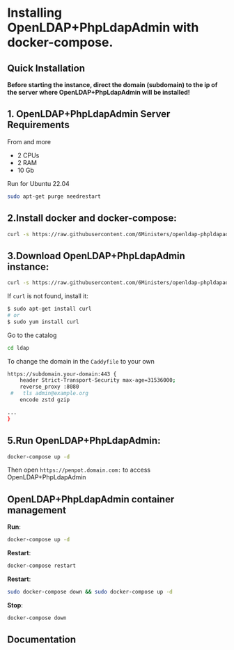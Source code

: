 # Installing OpenLDAP+PhpLdapAdmin with docker-compose.

## Quick Installation

**Before starting the instance, direct the domain (subdomain) to the ip of the server where OpenLDAP+PhpLdapAdmin will be installed!**

## 1. OpenLDAP+PhpLdapAdmin Server Requirements
From and more
- 2 CPUs
- 2 RAM 
- 10 Gb 

Run for Ubuntu 22.04

``` bash
sudo apt-get purge needrestart
```

## 2.Install docker and docker-compose:

``` bash
curl -s https://raw.githubusercontent.com/6Ministers/openldap-phpldapadmin-docker-compose-for-business-apps/master/setup.sh | sudo bash -s
```

## 3.Download OpenLDAP+PhpLdapAdmin instance:


``` bash
curl -s https://raw.githubusercontent.com/6Ministers/openldap-phpldapadmin-docker-compose-for-business-apps/master/download.sh | sudo bash -s ldap
```

If `curl` is not found, install it:

``` bash
$ sudo apt-get install curl
# or
$ sudo yum install curl
```

Go to the catalog

``` bash
cd ldap
```


To change the domain in the `Caddyfile` to your own

``` bash
https://subdomain.your-domain:443 {
    header Strict-Transport-Security max-age=31536000;
    reverse_proxy :8080
 #   tls admin@example.org
	encode zstd gzip

...	
}
```

## 5.Run OpenLDAP+PhpLdapAdmin:

``` bash
docker-compose up -d
```

Then open `https://penpot.domain.com:` to access OpenLDAP+PhpLdapAdmin


## OpenLDAP+PhpLdapAdmin container management

**Run**:

``` bash
docker-compose up -d
```

**Restart**:

``` bash
docker-compose restart
```

**Restart**:

``` bash
sudo docker-compose down && sudo docker-compose up -d
```

**Stop**:

``` bash
docker-compose down
```

## Documentation
